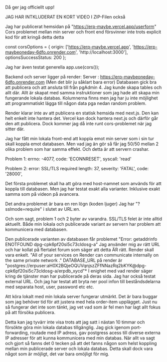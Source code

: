 
Då ger jag officiellt upp!

JAG HAR INTKLUDERAT EN KORT VIDEO I ZIP-Filen också

Jag har publicerat hemsidan på "https://erp-maybe.vercel.app/userform"
Cors problemet mellan min server och front end försvinner inte trots explicit kod för att kringå detta detta

const corsOptions = {
  origin: ['https://erp-maybe.vercel.app', 'https://erp-maybeoneday-6dfo.onrender.com', 'http://localhost:3000'],
  optionsSuccessStatus: 200
};

Jag har även testat generella app.use(cors());

Backend och server ligger på render:
Server : https://erp-maybeoneday-6dfo.onrender.com (Men det blir ju såklart bara error)
Databasen gick bra att publicera och att ansluta till från pgAdmin 4. Jag kunde skapa tables och allt där. Allt är skapat med samma instruktioner som jag hade att skapa min fungerande lokala databas. Kolumnerna finns men jag har ju inte möjlighet att programmatiskt lägga till någon data pga nedan random problem.

Render klarar inte av att publicera en statisk hemsida med next.js. Den kan helt enkelt inte hantera det. Vercel kan dock hantera next.js och därför går den att publicera. Dock kommer jag då inte runt cors-problemet när jag sitter där.

Jag har fått min lokala front-end att koppla emot min server som i sin tur skall koppla emot databasen. Men vad jag än gör så får jag 50/50 mellan 2 olika problem som har samma effekt. Och detta är att servern crashar.

Problem 1:
  errno: -4077,
  code: 'ECONNRESET',
  syscall: 'read'

Problem 2:
  error: SSL/TLS required
  length: 37,
  severity: 'FATAL',
  code: '28000',

Det första problemet skall ha att göra med host-namnet som används för att koppla till databasen. Men jag har testat exakt alla varianter. Inklusive exakt samma som på videon på avancera.

Det andra problemet är bara en ren lögn (koden ljuger)
Jag har "?sslmode=require" i slutet av URL:en.

Och som sagt, problem 1 och 2 byter av varandra. SSL/TLS felet är inte alltid aktuellt.
Både min lokala och publicerade variant av servern har problem att kommunicera med databasen.

Den publicerade varianten av databasen får problemet
"Error: getaddrinfo ENOTFOUND dpg-cpk6pf20si5c73cldosg-a"
Jag använder mig av rätt URL och har kollat på flertalet forum som säger att detta ÄR rätt. Render skall vara enkelt.
"All of your services on Render can communicate internally on the same private network ."
DATABASE_URL på render är "postgres://erpuser:aH0X2BQjeOQUVqnjszZFfNNazRq2bKYK@dpg-cpk6pf20si5c73cldosg-a/erpdb_xycd"*
I enighet med vad render säger kring de tjänster man har publicerade på deras sida. Jag har också testat external URL. Och jag har testat att bryta ner pool infon till beståndsdelarna med separata host, user, password etc etc.

Att köra lokalt med min lokala server fungerar utmärkt. Det är bara buggar som jag behöver tid för att justera med hela order-item upplägget. Just nu så fungerar det inte som tänkt, jag vet vad som är fel men har lagt allt fokus på att försöka publicera.

Detta kan jag tyvärr inte visa trots att jag satt i nästan 10 timmar och försökte göra min lokala databas tillgänglig. Jag gick igenom port-forwarding, routade med IP adress, gav postgress acess till diverse externa IP adresser för att kunna kommunicera med min databas. När allt va sagt och gjort så fanns det 0 tecken på att det fanns någon som helst koppling mellan min publicerade server och lokala databas. Detta skall dock vara något som är möjligt, det var bara omöjligt för mig.
